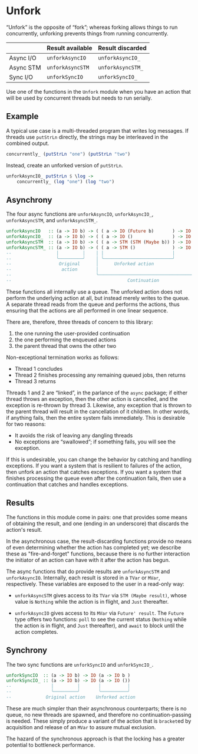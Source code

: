 # Unfork

“Unfork” is the opposite of “fork”; whereas forking allows things
to run concurrently, unforking prevents things from running concurrently.

|             | Result available   | Result discarded   |
| ----------- | ------------------ | ------------------ |
| Async I/O   | `unforkAsyncIO`    | `unforkAsyncIO_`   |
| Async STM   | `unforkAsyncSTM`   | `unforkAsyncSTM_`  |
| Sync I/O    | `unforkSyncIO`     | `unforkSyncIO_`    |

Use one of the functions in the `Unfork` module when you have an action that
will be used by concurrent threads but needs to run serially.

## Example

A typical use case is a multi-threaded program that writes log messages. If
threads use `putStrLn` directly, the strings may be interleaved in the combined
output.

```haskell
concurrently_ (putStrLn "one") (putStrLn "two")
```

Instead, create an unforked version of `putStrLn`.

```haskell
unforkAsyncIO_ putStrLn $ \log ->
    concurrently_ (log "one") (log "two")
```


## Asynchrony

The four async functions are `unforkAsyncIO`, `unforkAsyncIO_`, `unforkAsyncSTM`,
and `unforkAsyncSTM_`.

```haskell
unforkAsyncIO   :: (a -> IO b) -> ( ( a -> IO (Future b)       ) -> IO c ) -> IO c
unforkAsyncIO_  :: (a -> IO b) -> ( ( a -> IO ()               ) -> IO c ) -> IO c
unforkAsyncSTM  :: (a -> IO b) -> ( ( a -> STM (STM (Maybe b)) ) -> IO c ) -> IO c
unforkAsyncSTM_ :: (a -> IO b) -> ( ( a -> STM ()              ) -> IO c ) -> IO c
--                 │         │    │ │                          │         │
--                 ╰─────────╯    │ ╰──────────────────────────╯         │
--                  Original      │      Unforked action                 │
--                   action       │                                      │
--                                ╰──────────────────────────────────────╯
--                                            Continuation
```

These functions all internally use a queue. The unforked action does not perform
the underlying action at all, but instead merely writes to the queue. A separate
thread reads from the queue and performs the actions, thus ensuring that the
actions are all performed in one linear sequence.

There are, therefore, three threads of concern to this library:

  1. the one running the user-provided continuation
  2. the one performing the enqueued actions
  3. the parent thread that owns the other two

Non-exceptional termination works as follows:

  - Thread 1 concludes
  - Thread 2 finishes processing any remaining queued jobs, then returns
  - Thread 3 returns

Threads 1 and 2 are “linked”, in the parlance of the `async` package; if either
thread throws an exception, then the other action is cancelled, and the
exception is re-thrown by thread 3. Likewise, any exception that is thrown to
the parent thread will result in the cancellation of it children. In other
words, if anything fails, then the entire system fails immediately. This is
desirable for two reasons:

  - It avoids the risk of leaving any dangling threads
  - No exceptions are “swallowed”; if something fails, you will see the
    exception.

If this is undesirable, you can change the behavior by catching and handling
exceptions. If you want a system that is resilient to failures of the action,
then unfork an action that catches exceptions. If you want a system that
finishes processing the queue even after the continuation fails, then use a
continuation that catches and handles exceptions.


## Results

The functions in this module come in pairs: one that provides some means of
obtaining the result, and one (ending in an underscore) that discards the
action's result.

In the asynchronous case, the result-discarding functions provide no means of
even determining whether the action has completed yet; we describe these as
"fire-and-forget" functions, because there is no further interaction the
initiator of an action can have with it after the action has begun.

The async functions that do provide results are `unforkAsyncSTM` and
`unforkAsyncIO`. Internally, each result is stored in a `TVar` or `MVar`,
respectively. These variables are exposed to the user in a read-only way:

  - `unforkAsyncSTM` gives access to its `TVar` via `STM (Maybe result)`,
    whose value is `Nothing` while the action is in flight, and `Just`
    thereafter.

  - `unforkAsyncIO` gives access to its `MVar` via `Future' result`.
    The `Future` type offers two functions: `poll` to see the current
    status (`Nothing` while the action is in flight, and `Just` thereafter),
    and `await` to block until the action completes.


## Synchrony

The two sync functions are `unforkSyncIO` and `unforkSyncIO_`.

```haskell
unforkSyncIO  :: (a -> IO b) -> IO (a -> IO b )
unforkSyncIO_ :: (a -> IO b) -> IO (a -> IO ())
--               │         │       │          │
--               ╰─────────╯       ╰──────────╯
--             Original action    Unforked action
```

These are much simpler than their asynchronous counterparts; there is no queue,
no new threads are spawned, and therefore no continuation-passing is needed.
These simply produce a variant of the action that is `bracket`ed by acquisition
and release of an `MVar` to assure mutual exclusion.

The hazard of the synchronous approach is that the locking has a greater
potential to bottleneck performance.
